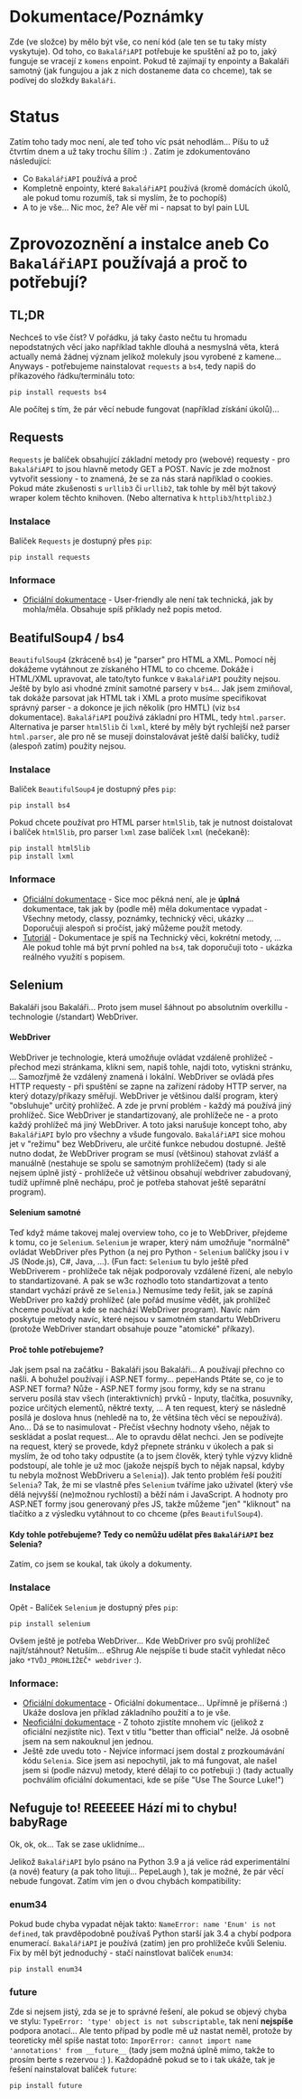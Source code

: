 # Dokumentace/Poznámky
Zde (ve složce) by mělo být vše, co není kód (ale ten se tu taky místy vyskytuje). Od toho, co `BakalářiAPI` potřebuje ke spuštění až po to, jaký funguje se vracejí z `komens` enpoint. Pokud tě zajímají ty enpointy a Bakaláři samotný (jak fungujou a jak z nich dostaneme data co chceme), tak se podívej do složkdy `Bakaláři`.

# Status
Zatím toho tady moc není, ale teď toho víc psát nehodlám... Píšu to už čtvrtím dnem a už taky trochu šílím :) . Zatím je zdokumentováno následující:
- Co `BakalářiAPI` používá a proč
- Kompletně enpointy, které `BakalářiAPI` používá (kromě domácích úkolů, ale pokud tomu rozumíš, tak si myslím, že to pochopíš)
- A to je vše... Nic moc, že? Ale věř mi - napsat to byl pain LUL

# Zprovozoznění a instalce aneb Co `BakalářiAPI` používajá a proč to potřebují?

## TL;DR
Nechceš to vše číst? V pořádku, já taky často nečtu tu hromadu nepodstatných věcí jako například takhle dlouhá a nesmyslná věta, která actually nemá žádnej význam jelikož molekuly jsou vyrobené z kamene... Anyways - potřebujeme nainstalovat `requests` a `bs4`, tedy napiš do příkazového řádku/terminálu toto:
```
pip install requests bs4
```
Ale počítej s tím, že pár věcí nebude fungovat (například získání úkolů)...

## Requests
`Requests` je balíček obsahující základní metody pro (webové) requesty - pro `BakalářiAPI` to jsou hlavně metody GET a POST. Navíc je zde možnost vytvořit sessiony - to znamená, že se za nás stará například o cookies. Pokud máte zkušenosti s `urllib3` či `urllib2`, tak tohle by měl být takový wraper kolem těchto knihoven. (Nebo alternativa k `httplib3`/`httplib2`.)
### Instalace
Balíček `Requests` je dostupný přes `pip`:
```
pip install requests
```
### Informace
- [Oficiální dokumentace](https://requests.readthedocs.io/en/master/) - User-friendly ale není tak technická, jak by mohla/měla. Obsahuje spíš příklady než popis metod.


## BeatifulSoup4 / bs4
`BeautifulSoup4` (zkráceně `bs4`) je "parser" pro HTML a XML. Pomocí něj dokážeme vytáhnout ze získaného HTML to co chceme. Dokáže i HTML/XML upravovat, ale tato/tyto funkce v `BakalářiAPI` použity nejsou. Ještě by bylo asi vhodné zmínit samotné parsery v `bs4`... Jak jsem zmiňoval, tak dokáže parsovat jak HTML tak i XML a proto musíme specifikovat správný parser - a dokonce je jich několik (pro HMTL) (viz `bs4` dokumentace). `BakalářiAPI` používá základní pro HTML, tedy `html.parser`. Alternativa je parser `html5lib` či `lxml`, které by měly být rychlejší než parser `html.parser`, ale pro ně se musejí doinstalovávat ještě další balíčky, tudíž (alespoň zatím) použity nejsou.
### Instalace
Balíček `BeautifulSoup4` je dostupný přes `pip`:
```
pip install bs4
```
Pokud chcete používat pro HTML parser `html5lib`, tak je nutnost doistalovat i balíček `html5lib`, pro parser `lxml` zase balíček `lxml` (nečekaně):
```
pip install html5lib
pip install lxml
```
### Informace
- [Oficiální dokumentace](https://www.crummy.com/software/BeautifulSoup/bs4/doc/) - Sice moc pěkná není, ale je **úplná** dokumentace, tak jak by (podle mě) měla dokumentace vypadat - Všechny metody, classy, poznámky, technický věci, ukázky ... Doporučuji alespoň si pročíst, jaký můžeme použít metody.
- [Tutoriál](https://realpython.com/beautiful-soup-web-scraper-python/) - Dokumentace je spíš na Technický věci, kokrétní metody, ... Ale pokud tohle má být první pohled na `bs4`, tak doporučuji toto - ukázka reálného využití s popisem.


## Selenium
Bakaláři jsou Bakaláři... Proto jsem musel šáhnout po absolutním overkillu - technologie (/standart) WebDriver.
#### WebDriver
WebDriver je technologie, která umožňuje ovládat vzdáleně prohlížeč - přechod mezi stránkama, klikni sem, napiš tohle, najdi toto, vytiskni stránku, ... Samozřjmě že vzdálený znamená i lokální. WebDriver se ovládá přes HTTP requesty - při spuštění se zapne na zařízení rádoby HTTP server, na který dotazy/příkazy směřují. WebDriver je většinou další program, který "obsluhuje" určitý prohlížeč. A zde je první problém - každý má používá jiný prohlížeč. Sice WebDriver je standartizovaný, ale prohlížeče ne - a proto každý prohlížeč má jiný WebDriver. A toto jaksi narušuje koncept toho, aby `BakalářiAPI` bylo pro všechny a všude fungovalo. `BakalářiAPI` sice mohou jet v "režimu" bez WebDriveru, ale určité funkce nebudou dostupné. Ještě nutno dodat, že WebDriver program se musí (většinou) stahovat zvlášť a manuálně (nestahuje se spolu se samotným prohlížečem) (tady si ale nejsem úplně jistý - prohlížeče už většinou obsahují webdriver zabudovaný, tudíž upřímně plně nechápu, proč je potřeba stahovat ještě separátní program). 
#### Selenium samotné
Teď když máme takovej malej overview toho, co je to WebDriver, přejdeme k tomu, co je `Selenium`. `Selenium` je wraper, který nám umožňuje "normálně" ovládat WebDriver přes Python (a nej pro Python - `Selenium` balíčky jsou i v JS (Node.js), C#, Java, ...). (Fun fact: `Selenium` tu bylo ještě před WebDriverem - prohlížeče tak nějak podporovaly vzdálené řízení, ale nebylo to standartizované. A pak se w3c rozhodlo toto standartizovat a tento standart vychází právě ze `Selenia`.) Nemusíme tedy řešit, jak se zapíná WebDriver pro každý prohlížeč (ale pořád musíme vědět, jak prohlížeč chceme používat a kde se nachází WebDriver program). Navíc nám poskytuje metody navíc, které nejsou v samotném standartu WebDriveru (protože WebDriver standart obsahuje pouze "atomické" příkazy).
#### Proč tohle potřebujeme?
Jak jsem psal na začátku - Bakaláři jsou Bakaláři... A používají přechno co našli. A bohužel používají i ASP.NET formy... pepeHands Ptáte se, co je to ASP.NET forma? Nůže - ASP.NET formy jsou formy, kdy se na stranu serveru posílá stav všech (interaktivních) prvků - Inputy, tlačítka, posuvníky, pozice určitých elementů, něktré texty, ... A ten request, který se následně posílá je doslova hnus (nehledě na to, že většina těch věcí se nepoužívá). Ano... Dá se to nasimulovat - Přečíst všechny hodnoty všeho, nějak to seskládat a poslat request... Ale to opravdu dělat nechci. Jen se podívejte na request, který se provede, když přepnete stránku v úkolech a pak si myslím, že od toho taky odpustíte (a to jsem člověk, který tyhle výzvy klidně podstoupí, ale tohle je už moc (jakože nejspíš bych to nějak napsal, kdyby tu nebyla možnost WebDriveru a `Selenia`)). Jak tento problém řeší použití `Selenia`? Tak, že mi se vlastně přes `Selenium` tváříme jako uživatel (který vše dělá nejvyšší (ne)možnou rychlostí) a běží nám i JavaScript. A hodnoty pro ASP.NET formy jsou generovaný přes JS, takže můžeme "jen" "kliknout" na tlačítko a z výsledku vytáhnout to co chceme (přes `BeautifulSoup4`).
#### Kdy tohle potřebujeme? Tedy co nemůžu udělat přes `BakalářiAPI` bez Selenia?
Zatím, co jsem se koukal, tak úkoly a dokumenty.
### Instalace
Opět - Balíček `Selenium` je dostupný přes `pip`:
```
pip install selenium
```
Ovšem ještě je potřeba WebDriver... Kde WebDriver pro svůj prohlížeč najít/stáhnout? Netuším... eShrug Ale nejspíše ti bude stačit vyhledat něco jako `*TVŮJ_PROHLÍŽEČ* webdriver` :).
### Informace:
- [Oficiální dokumentace](https://www.selenium.dev/selenium/docs/api/py/index.html) - Oficiální dokumentace... Upřímně je příšerná :) Ukáže doslova jen příklad základního použití a to je vše.
- [Neoficiální dokumentace](https://selenium-python.readthedocs.io/) - Z tohoto zjistíte mnohem víc (jelikož z oficiální nezjistíte nic). Text v titlu "better than official" nelže. Já osobně jsem na sem nakouknul jen jednou.
- Ještě zde uvedu toto - Nejvíce informací jsem dostal z prozkoumávání kódu `Selenia`. Sice jsem asi nepochytil, jak to má fungovat, ale našel jsem si (podle názvu) metody, které dělají to co potřebuji :) (tady actually pochválím oficiální dokumentaci, kde se píše "Use The Source Luke!")

## Nefuguje to! REEEEEE Hází mi to chybu! babyRage
Ok, ok, ok... Tak se zase uklidníme...


Jelikož `BakalářiAPI` bylo psáno na Python 3.9 a já velice rád experimentální (a nové) featury (a pak toho lituji... PepeLaugh ), tak je možné, že pár věcí nebude fungovat. Zatím vím jen o dvou chybách kompatibility:

### enum34
Pokud bude chyba vypadat nějak takto: `NameError: name 'Enum' is not defined`, tak pravděpodobně používaš Python starší jak 3.4 a chybí podpora enumerací. `BakalářiAPI` je používá (zatím) jen pro prohlížeče kvůli Seleniu. Fix by měl být jednoduchý - stačí nainstlovat balíček `enum34`:
```
pip install enum34
```

### future
Zde si nejsem jistý, zda se je to správné řešení, ale pokud se objevý chyba ve stylu: `TypeError: 'type' object is not subscriptable`, tak není **nejspíše** podpora anotací... Ale tento případ by podle mě už nastat neměl, protože by teoreticky měl spíše nastat toto: `ImporError: cannot import name 'annotations' from __future__` (tady jsem možná úplně mimo, takže to prosím berte s rezervou :) ). Každopádně pokud se to i tak ukáže, tak je řešení nainstalovat balíček `future`:
```
pip install future
```